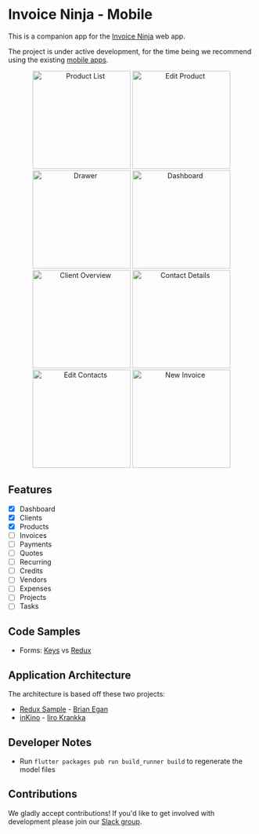 # Invoice Ninja - Mobile

This is a companion app for the [Invoice Ninja](https://github.com/invoiceninja/invoiceninja) web app.

The project is under active development, for the time being we recommend using the existing [mobile apps](https://www.invoiceninja.com/iphone-android/).

<p align="center">
    <img src="https://github.com/invoiceninja/flutter-mobile/blob/master/samples/screenshots/screenshot_01.png" alt="Product List" width="200"/>
    <img src="https://github.com/invoiceninja/flutter-mobile/blob/master/samples/screenshots/screenshot_02.png" alt="Edit Product" width="200"/>
    <img src="https://github.com/invoiceninja/flutter-mobile/blob/master/samples/screenshots/screenshot_03.png" alt="Drawer" width="200"/>
    <img src="https://github.com/invoiceninja/flutter-mobile/blob/master/samples/screenshots/screenshot_04.png" alt="Dashboard" width="200"/>
    <img src="https://github.com/invoiceninja/flutter-mobile/blob/master/samples/screenshots/screenshot_05.png" alt="Client Overview" width="200"/>
    <img src="https://github.com/invoiceninja/flutter-mobile/blob/master/samples/screenshots/screenshot_06.png" alt="Contact Details" width="200"/>
    <img src="https://github.com/invoiceninja/flutter-mobile/blob/master/samples/screenshots/screenshot_07.png" alt="Edit Contacts" width="200"/>
    <img src="https://github.com/invoiceninja/flutter-mobile/blob/master/samples/screenshots/screenshot_08.png" alt="New Invoice" width="200"/>
</p>

## Features

- [x] Dashboard
- [x] Clients
- [x] Products
- [ ] Invoices
- [ ] Payments
- [ ] Quotes
- [ ] Recurring
- [ ] Credits
- [ ] Vendors
- [ ] Expenses
- [ ] Projects
- [ ] Tasks

## Code Samples

- Forms: [Keys](https://github.com/invoiceninja/flutter-mobile/blob/master/samples/form_keys.dart) vs [Redux](https://github.com/invoiceninja/flutter-mobile/blob/master/samples/form_redux.dart)

## Application Architecture

The architecture is based off these two projects:

- [Redux Sample](https://github.com/brianegan/flutter_architecture_samples/tree/master/example/redux) - [Brian Egan](https://twitter.com/brianegan)
- [inKino](https://github.com/roughike/inKino) - [Iiro Krankka](https://twitter.com/koorankka)

## Developer Notes
- Run `flutter packages pub run build_runner build` to regenerate the model files

## Contributions

We gladly accept contributions! If you'd like to get involved with development please join our [Slack group](http://slack.invoiceninja.com/).